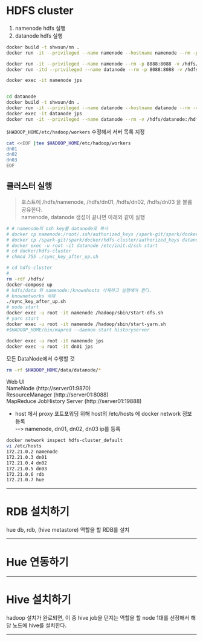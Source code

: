 # HDFS cluster  
1. namenode hdfs 실행  
2. datanode hdfs 실행  

```bash
docker build -t shwsun/nn . 
docker run -it --privileged --name namenode --hostname namenode --rm -p 8088:8088 -v /hdfs/namenode:/hdfs/name shwsun/nn

docker run -it --privileged --name namenode --rm -p 8088:8088 -v /hdfs/namenode:/hdfs/name shwsun/nn /bin/bash
docker run -itd --privileged --name datanode --rm -p 8088:8088 -v /hdfs/datanode:/hdfs/data shwsun/dn

docker exec -it namenode jps


cd datanode
docker build -t shwsun/dn . 
docker run -it --privileged --name datanode --hostname datanode --rm -v /hdfs/datanode:/hdfs/data shwsun/dn
docker exec -it datanode jps
docker run -it --privileged --name datanode --rm -v /hdfs/datanode:/hdfs/data shwsun/dn /bin/bash
```

`$HADOOP_HOME/etc/hadoop/workers` 수정해서 서버 목록 지정  

```bash
cat <<EOF |tee $HADOOP_HOME/etc/hadoop/workers
dn01
dn02
dn03
EOF
```

## 클러스터 실행  
> 호스트에 /hdfs/namenode, /hdfs/dn01, /hdfs/dn02, /hdfs/dn03 을 볼륨 공유한다.   
namenode, datanode 생성이 끝나면 아래와 같이 실행  
```bash
# # namenode의 ssh key를 datanode로 복사  
# docker cp namenode:/root/.ssh/authorized_keys /spark-git/spark/docker/hdfs-cluster/authorized_keys
# docker cp /spark-git/spark/docker/hdfs-cluster/authorized_keys datanode:/root/.ssh/authorized_keys
# docker exec -u root -it datanode /etc/init.d/ssh start
# cd docker/hdfs-cluster
# chmod 755 ./sync_key_after_up.sh

# cd hdfs-cluster
# 
rm -rdf /hdfs/
docker-compose up
# hdfs/data 와 namenode:/knownhosts 삭제하고 실행해야 한다. 
# knownetworks 삭제 
./sync_key_after_up.sh
# node start 
docker exec -u root -it namenode /hadoop/sbin/start-dfs.sh 
# yarn start
docker exec -u root -it namenode /hadoop/sbin/start-yarn.sh 
#$HADOOP_HOME/bin/mapred --daemon start historyserver

docker exec -u root -it namenode jps
docker exec -u root -it dn01 jps
```

모든 DataNode에서 수행할 것  
```bash
rm -rf $HADOOP_HOME/data/datanode/*  
```
  
Web UI  
NameNode (http://server01:9870)  
ResourceManager (http://server01:8088)  
MapReduce JobHistory Server (http://server01:19888)  

- host 에서 proxy 포트포워딩 위해 host의 /etc/hosts 에 docker network 정보 등록  
--> namenode, dn01, dn02, dn03 ip를 등록
```bash
docker network inspect hdfs-cluster_default
vi /etc/hosts
172.21.0.2 namenode
172.21.0.3 dn01
172.21.0.4 dn02
172.21.0.5 dn03
172.21.0.6 rdb
172.21.0.7 hue
```
  

--- 
# RDB 설치하기  
hue db, rdb, (hive metastore) 역할을 할 RDB를 설치  

---  
# Hue 연동하기  

  
---  
# Hive 설치하기  
hadoop 설치가 완료되면, 이 중 hive job을 던지는 역할을 할 node 1대를 선정해서 해당 노드에 hive를 설치한다.  

--- 